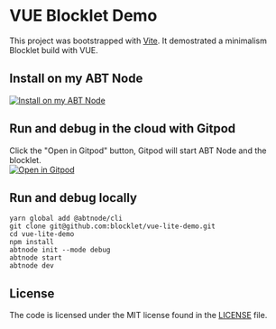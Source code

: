 # VUE Blocklet Demo

This project was bootstrapped with [Vite](https://github.com/vitejs/vite). It demostrated a minimalism Blocklet build with VUE.

## Install on my ABT Node

[![Install on my ABT Node](https://raw.githubusercontent.com/blocklet/development-guide/main/assets/install_on_abtnode.svg)](https://install.arcblock.io/?action=blocklet-install&meta_url=https%3A%2F%2Fgithub.com%2Fblocklet%2Fvue-vite-demo%2Freleases%2Fdownload%2F0.1.1%2Fblocklet.json)

## Run and debug in the cloud with Gitpod

Click the "Open in Gitpod" button, Gitpod will start ABT Node and the blocklet.<br>[![Open in Gitpod](https://gitpod.io/button/open-in-gitpod.svg)](https://gitpod.io/#https://github.com/blocklet/vue-vite-demo)

## Run and debug locally

```shell
yarn global add @abtnode/cli
git clone git@github.com:blocklet/vue-lite-demo.git
cd vue-lite-demo
npm install
abtnode init --mode debug
abtnode start
abtnode dev
```

## License

The code is licensed under the MIT license found in the
[LICENSE](LICENSE) file.


